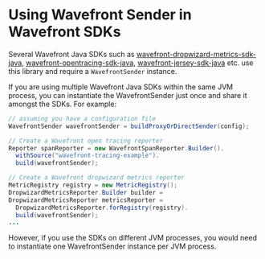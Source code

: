# Using Wavefront Sender in Wavefront SDKs

Several Wavefront Java SDKs such as [wavefront-dropwizard-metrics-sdk-java](https://github.com/wavefrontHQ/wavefront-dropwizard-metrics-sdk-java), [wavefront-opentracing-sdk-java](https://github.com/wavefrontHQ/wavefront-opentracing-sdk-java), [wavefront-jersey-sdk-java](https://github.com/wavefrontHQ/wavefront-jersey-sdk-java) etc. use this library and require a `WavefrontSender` instance.

If you are using multiple Wavefront Java SDKs within the same JVM process, you can instantiate the WavefrontSender just once and share it amongst the SDKs. For example:

```java
// assuming you have a configuration file
WavefrontSender wavefrontSender = buildProxyOrDirectSender(config);

// Create a Wavefront open tracing reporter
Reporter spanReporter = new WavefrontSpanReporter.Builder().
  withSource("wavefront-tracing-example").
  build(wavefrontSender);

// Create a Wavefront dropwizard metrics reporter
MetricRegistry registry = new MetricRegistry();
DropwizardMetricsReporter.Builder builder =   
DropwizardMetricsReporter metricsReporter =
  DropwizardMetricsReporter.forRegistry(registry).
  build(wavefrontSender);
...
```

However, if you use the SDKs on different JVM processes, you would need to instantiate one WavefrontSender instance per JVM process.
